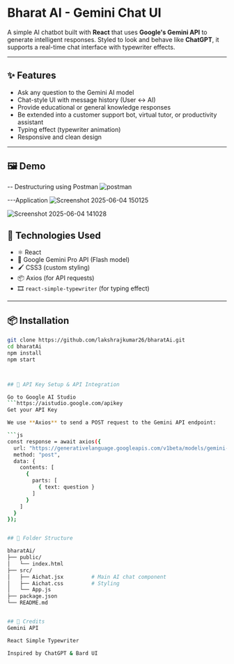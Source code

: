 # Bharat AI - Gemini Chat UI

A simple AI chatbot built with **React** that uses **Google's Gemini API** to generate intelligent responses. Styled to look and behave like **ChatGPT**, it supports a real-time chat interface with typewriter effects.

---

## ✨ Features

- Ask any question to the Gemini AI model
- Chat-style UI with message history (User ↔️ AI)
- Provide educational or general knowledge responses
- Be extended into a customer support bot, virtual tutor, or productivity assistant
- Typing effect (typewriter animation)
- Responsive and clean design

---

## 🖼 Demo

-- Destructuring using Postman
![postman](https://github.com/user-attachments/assets/f1ef6f4e-2fac-4036-906c-672e5ba72e1b)

---Application 
![Screenshot 2025-06-04 150125](https://github.com/user-attachments/assets/7558ea57-cb2b-47ee-a71d-ce34fe878110)

![Screenshot 2025-06-04 141028](https://github.com/user-attachments/assets/15c52d07-a66b-4854-8f0a-1ce79004e556)


## 🚀 Technologies Used

- ⚛️ React
- 💬 Google Gemini Pro API (Flash model)
- 🖌 CSS3 (custom styling)
- 📦 Axios (for API requests)
- 🎞 `react-simple-typewriter` (for typing effect)

---

## 📦 Installation

```bash
git clone https://github.com/lakshrajkumar26/bharatAi.git
cd bharatAi
npm install
npm start



## 🔑 API Key Setup & API Integration

Go to Google AI Studio
```https://aistudio.google.com/apikey
Get your API Key

We use **Axios** to send a POST request to the Gemini API endpoint:

```js
const response = await axios({
  url: "https://generativelanguage.googleapis.com/v1beta/models/gemini-2.0-flash:generateContent?key=YOUR_API_KEY",
  method: "post",
  data: {
    contents: [
      {
        parts: [
          { text: question }
        ]
      }
    ]
  }
});


## 📁 Folder Structure

bharatAi/
├── public/
│   └── index.html
├── src/
│   ├── Aichat.jsx         # Main AI chat component
│   ├── Aichat.css         # Styling
│   └── App.js
├── package.json
└── README.md


## 🧠 Credits
Gemini API

React Simple Typewriter

Inspired by ChatGPT & Bard UI


